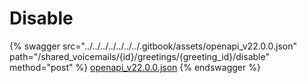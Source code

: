 # Disable

{% swagger src="../../../../../../../.gitbook/assets/openapi_v22.0.0.json" path="/shared_voicemails/{id}/greetings/{greeting_id}/disable" method="post" %}
[openapi_v22.0.0.json](../../../../../../../.gitbook/assets/openapi_v22.0.0.json)
{% endswagger %}
